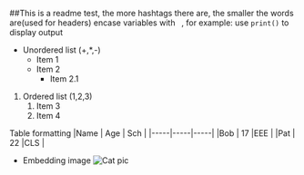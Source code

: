 ##This is a readme test, the more hashtags there are, the smaller the words are(used for headers)
encase variables with ` `, for example:
use `print()` to display output

- Unordered list (+,*,-)
    * Item 1
    + Item  2
        - Item 2.1

1. Ordered list (1,2,3)
    1. Item 3
    2. Item 4


Table formatting
|Name | Age | Sch |
|-----|-----|-----|
|Bob  | 17  |EEE  |
|Pat  | 22  |CLS  |

- Embedding image
![Cat pic ](https://images.pexels.com/photos/1314550/pexels-photo-1314550.jpeg?cs=srgb&dl=pexels-katarzyna-modrzejewska-495044-1314550.jpg&fm=jpg)